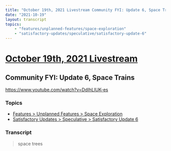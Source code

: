```yaml
---
title: "October 19th, 2021 Livestream Community FYI: Update 6, Space Trains"
date: "2021-10-19"
layout: transcript
topics:
    - "features/unplanned-features/space-exploration"
    - "satisfactory-updates/speculative/satisfactory-update-6"
---
```

# [October 19th, 2021 Livestream](../2021-10-19.md)
## Community FYI: Update 6, Space Trains
https://www.youtube.com/watch?v=DdIhLIUK-es

### Topics
* [Features > Unplanned Features > Space Exploration](../topics/features/unplanned-features/space-exploration.md)
* [Satisfactory Updates > Speculative > Satisfactory Update 6](../topics/satisfactory-updates/speculative/satisfactory-update-6.md)

### Transcript

> space trees
